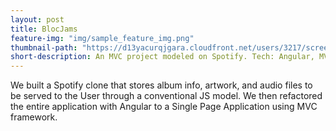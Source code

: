```yaml
---
layout: post
title: BlocJams
feature-img: "img/sample_feature_img.png"
thumbnail-path: "https://d13yacurqjgara.cloudfront.net/users/3217/screenshots/2030966/blocjams_1x.png"
short-description: An MVC project modeled on Spotify. Tech: Angular, MVC, JS 
---
```


We built a Spotify clone that stores album info, artwork, and audio files to be served to the User through a conventional JS model. We then refactored the entire application with Angular to a Single Page Application using MVC framework.
